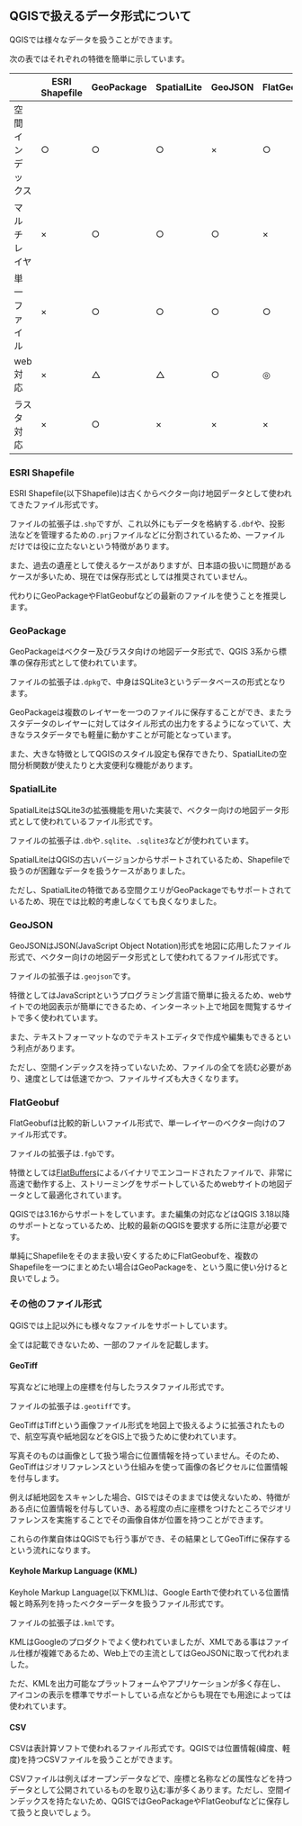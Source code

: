 ## QGISで扱えるデータ形式について

QGISでは様々なデータを扱うことができます。

次の表ではそれぞれの特徴を簡単に示しています。

|  | ESRI Shapefile | GeoPackage | SpatialLite | GeoJSON | FlatGeobuf |
| -------- | -------- | -------- | ----------- | ------- | --------- |
| 空間インデックス | ○ | ○ | ○ | × | ○ |
| マルチレイヤ | × | ○ | ○ | ○ | × |
| 単一ファイル | × | ○ | ○ | ○ | ○ |
| web対応 | × | △ | △ | ○ | ◎ |
| ラスタ対応 | × | ○ | × | × | × |

### ESRI Shapefile

ESRI Shapefile(以下Shapefile)は古くからベクター向け地図データとして使われてきたファイル形式です。

ファイルの拡張子は`.shp`ですが、これ以外にもデータを格納する`.dbf`や、投影法などを管理するための`.prj`ファイルなどに分割されているため、一ファイルだけでは役に立たないという特徴があります。

また、過去の遺産として使えるケースがありますが、日本語の扱いに問題があるケースが多いため、現在では保存形式としては推奨されていません。

代わりにGeoPackageやFlatGeobufなどの最新のファイルを使うことを推奨します。

### GeoPackage

GeoPackageはベクター及びラスタ向けの地図データ形式で、QGIS 3系から標準の保存形式として使われています。

ファイルの拡張子は`.dpkg`で、中身はSQLite3というデータベースの形式となります。

GeoPackageは複数のレイヤーを一つのファイルに保存することができ、またラスタデータのレイヤーに対してはタイル形式の出力をするようになっていて、大きなラスタデータでも軽量に動かすことが可能となっています。

また、大きな特徴としてQGISのスタイル設定も保存できたり、SpatialLiteの空間分析関数が使えたりと大変便利な機能があります。

### SpatialLite

SpatialLiteはSQLite3の拡張機能を用いた実装で、ベクター向けの地図データ形式として使われているファイル形式です。

ファイルの拡張子は`.db`や`.sqlite`、`.sqlite3`などが使われています。

SpatialLiteはQGISの古いバージョンからサポートされているため、Shapefileで扱うのが困難なデータを扱うケースがありました。

ただし、SpatialLiteの特徴である空間クエリがGeoPackageでもサポートされているため、現在では比較的考慮しなくても良くなりました。

### GeoJSON

GeoJSONはJSON(JavaScript Object Notation)形式を地図に応用したファイル形式で、ベクター向けの地図データ形式として使われてるファイル形式です。

ファイルの拡張子は`.geojson`です。

特徴としてはJavaScriptというプログラミング言語で簡単に扱えるため、webサイトでの地図表示が簡単にできるため、インターネット上で地図を閲覧するサイトで多く使われています。

また、テキストフォーマットなのでテキストエディタで作成や編集もできるという利点があります。

ただし、空間インデックスを持っていないため、ファイルの全てを読む必要があり、速度としては低速でかつ、ファイルサイズも大きくなります。

### FlatGeobuf

FlatGeobufは比較的新しいファイル形式で、単一レイヤーのベクター向けのファイル形式です。

ファイルの拡張子は`.fgb`です。

特徴としては[FlatBuffers](https://google.github.io/flatbuffers/)によるバイナリでエンコードされたファイルで、非常に高速で動作する上、ストリーミングをサポートしているためwebサイトの地図データとして最適化されています。

QGISでは3.16からサポートをしています。また編集の対応などはQGIS 3.18以降のサポートとなっているため、比較的最新のQGISを要求する所に注意が必要です。

単純にShapefileをそのまま扱い安くするためにFlatGeobufを、複数のShapefileを一つにまとめたい場合はGeoPackageを、という風に使い分けると良いでしょう。

### その他のファイル形式

QGISでは上記以外にも様々なファイルをサポートしています。

全ては記載できないため、一部のファイルを記載します。

#### GeoTiff

写真などに地理上の座標を付与したラスタファイル形式です。

ファイルの拡張子は`.geotiff`です。

GeoTiffはTiffという画像ファイル形式を地図上で扱えるように拡張されたもので、航空写真や紙地図などをGIS上で扱うために使われています。

写真そのものは画像として扱う場合に位置情報を持っていません。そのため、GeoTiffはジオリファレンスという仕組みを使って画像の各ピクセルに位置情報を付与します。

例えば紙地図をスキャンした場合、GISではそのままでは使えないため、特徴がある点に位置情報を付与していき、ある程度の点に座標をつけたところでジオリファレンスを実施することでその画像自体が位置を持つことができます。

これらの作業自体はQGISでも行う事ができ、その結果としてGeoTiffに保存するという流れになります。

#### Keyhole Markup Language (KML)

Keyhole Markup Language(以下KML)は、Google Earthで使われている位置情報と時系列を持ったベクターデータを扱うファイル形式です。

ファイルの拡張子は`.kml`です。

KMLはGoogleのプロダクトでよく使われていましたが、XMLである事はファイル仕様が複雑であるため、Web上での主流としてはGeoJSONに取って代われました。

ただ、KMLを出力可能なプラットフォームやアプリケーションが多く存在し、アイコンの表示を標準でサポートしている点などからも現在でも用途によっては使われています。

#### CSV

CSVは表計算ソフトで使われるファイル形式です。QGISでは位置情報(緯度、軽度)を持つCSVファイルを扱うことができます。

CSVファイルは例えばオープンデータなどで、座標と名称などの属性などを持つデータとして公開されているものを取り込む事が多くあります。ただし、空間インデックスを持たないため、QGISではGeoPackageやFlatGeobufなどに保存して扱うと良いでしょう。
